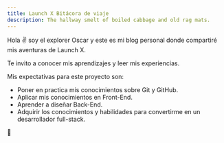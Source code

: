 ```yaml
---
title: Launch X Bitácora de viaje
description: The hallway smelt of boiled cabbage and old rag mats.
---
```


Hola ✌️  soy el explorer Oscar y este es mi blog personal donde compartiré mis aventuras de Launch X.

Te invito a conocer mis aprendizajes y leer mis experiencias.

Mis expectativas para este proyecto son:

- Poner en practica mis conocimientos sobre Git y GitHub.
- Aplicar mis conocimientos en Front-End.
- Aprender a diseñar Back-End.
- Adquirir los conocimientos y habilidades para convertirme en un desarrollador full-stack.

🚀
